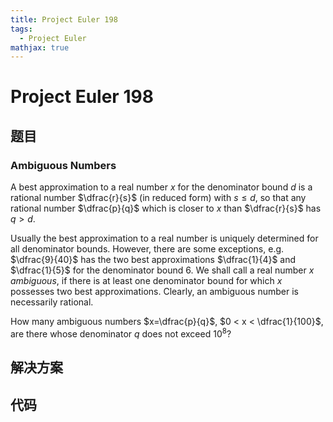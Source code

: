 ```yaml
---
title: Project Euler 198
tags:
  - Project Euler
mathjax: true
---
```

<escape><!-- more --></escape>
    

# Project Euler 198
## 题目
### Ambiguous Numbers

A best approximation to a real number $x$ for the denominator bound $d$ is a rational number $\dfrac{r}{s}$ (in reduced form) with $s \le d$, so that any rational number $\dfrac{p}{q}$ which is closer to $x$ than $\dfrac{r}{s}$ has $q > d$.

Usually the best approximation to a real number is uniquely determined for all denominator bounds. However, there are some exceptions, e.g. $\dfrac{9}{40}$ has the two best approximations $\dfrac{1}{4}$ and $\dfrac{1}{5}$ for the denominator bound $6$. We shall call a real number $x$ *ambiguous*, if there is at least one denominator bound for which $x$ possesses two best approximations. Clearly, an ambiguous number is necessarily rational.

How many ambiguous numbers $x=\dfrac{p}{q}$, $0 < x < \dfrac{1}{100}$, are there whose denominator $q$ does not exceed $10^8$?


## 解决方案




## 代码


